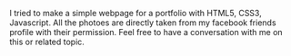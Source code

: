 I tried to make a simple webpage for a portfolio with HTML5, CSS3, Javascript.
All the photoes are directly taken from my facebook friends profile with their permission.
Feel free to have a conversation with me on this or related topic.
